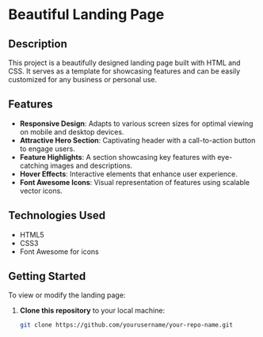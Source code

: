 # Beautiful Landing Page

## Description
This project is a beautifully designed landing page built with HTML and CSS. It serves as a template for showcasing features and can be easily customized for any business or personal use.

## Features
- **Responsive Design**: Adapts to various screen sizes for optimal viewing on mobile and desktop devices.
- **Attractive Hero Section**: Captivating header with a call-to-action button to engage users.
- **Feature Highlights**: A section showcasing key features with eye-catching images and descriptions.
- **Hover Effects**: Interactive elements that enhance user experience.
- **Font Awesome Icons**: Visual representation of features using scalable vector icons.

## Technologies Used
- HTML5
- CSS3
- Font Awesome for icons

## Getting Started
To view or modify the landing page:

1. **Clone this repository** to your local machine:
   ```bash
   git clone https://github.com/yourusername/your-repo-name.git
